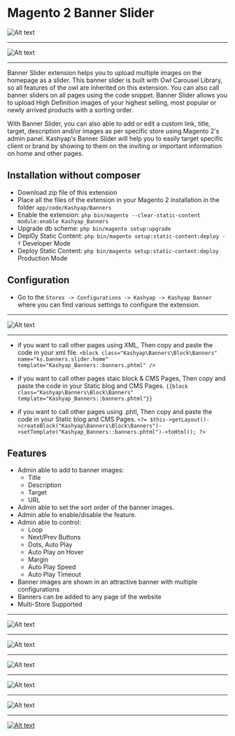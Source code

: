 # Magento 2 Banner Slider
![Alt text](header.png?raw=true "Magento2 Banner Slider")

---

![Alt text](Banner4.png?raw=true "Magento2 Banner Slider")


---

Banner Slider extension helps you to upload multiple images on the homepage as a slider. This banner slider is built with Owl Carousel Library, so all features of the owl are inherited on this extension. You can also call banner sliders on all pages using the code snippet. Banner Slider allows you to upload High Definition images of your highest selling, most popular or newly arrived products with a sorting order. 

With Banner Slider, you can also able to add or edit a custom link, title, target, description and/or images as per specific store using Magento 2's admin panel. Kashyap's Banner Slider will help you to easily target specific client or brand by showing to them on the inviting or important information on home and other pages.

## Installation without composer
* Download zip file of this extension
* Place all the files of the extension in your Magento 2 installation in the folder `app/code/Kashyap/Banners`
* Enable the extension: `php bin/magento --clear-static-content module:enable Kashyap_Banners`
* Upgrade db scheme: `php bin/magento setup:upgrade`
* Depl0y Static Content: `php bin/magento setup:static-content:deploy -f` Developer Mode
* Deploy Static Content: `php bin/magento setup:static-content:deploy` Production Mode

## Configuration
- Go to the `Stores -> Configurations -> Kashyap -> Kashyap Banner` where you can find various settings to configure the extension.

---

![Alt text](configuration.png?raw=true "Magento2 Banner Slider")

---

- if you want to call other pages using XML, Then copy and paste the code in your xml file.
`<block class="Kashyap\Banners\Block\Banners" name="ks.banners.slider.home" template="Kashyap_Banners::banners.phtml" />`

- if you want to call other pages staic block & CMS Pages, Then copy and paste the code in your Static blog and CMS Pages.
`{{block class="Kashyap\Banners\Block\Banners" template="Kashyap_Banners::banners.phtml"}}`

- if you want to call other pages using .phtl, Then copy and paste the code in your Static blog and CMS Pages.
`<?= $this->getLayout()->createBlock("Kashyap\Banners\Block\Banners")->setTemplate("Kashyap_Banners::banners.phtml")->toHtml(); ?>`

## Features
- Admin able to add to banner images:
	- Title
	- Description
	- Target
	- URL
- Admin able to set the sort order of the banner images.
- Admin able to enable/disable the feature.
- Admin able to control:
	- Loop
	- Next/Prev Buttons
	- Dots, Auto Play
	- Auto Play on Hover
	- Margin
	- Auto Play Speed
	- Auto Play Timeout
- Banner images are shown in an attractive banner with multiple configurations
- Banners can be added to any page of the website
- Multi-Store Supported

---

![Alt text](ManageBanners.png?raw=true "Magento2 Banner Slider")

---

![Alt text](YouTubeNewBanners.png?raw=true "Magento2 Banner Slider")

---

![Alt text](ImageNewBanners.png?raw=true "Magento2 Banner Slider")

---

![Alt text](EditYouTubeBanners.png?raw=true "Magento2 Banner Slider")

---

![Alt text](EditBanners.png?raw=true "Magento2 Banner Slider")

---

[![Alt text](https://www.kashyapsoftware.com/pub/media/logo/stores/1/ks_logo.png "kashyapsoftware.com")](https://www.kashyapsoftware.com/)
